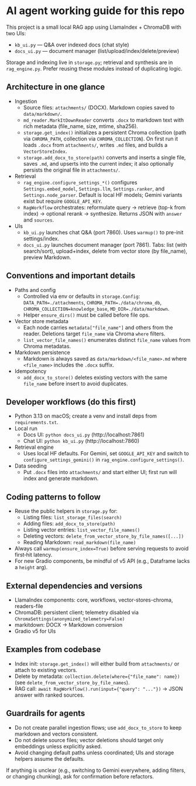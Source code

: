 # AI agent working guide for this repo

This project is a small local RAG app using LlamaIndex + ChromaDB with two UIs:
- `kb_ui.py` — Q&A over indexed docs (chat style)
- `docs_ui.py` — document manager (list/upload/index/delete/preview)

Storage and indexing live in `storage.py`; retrieval and synthesis are in `rag_engine.py`. Prefer reusing these modules instead of duplicating logic.

## Architecture in one glance
- Ingestion
  - Source files: `attachments/` (DOCX). Markdown copies saved to `data/markdown/`.
  - `md_reader.MarkItDownReader` converts `.docx` to markdown text with rich metadata (file_name, size, mtime, sha256).
  - `storage.get_index()` initializes a persistent Chroma collection (path via `CHROMA_PATH`, collection via `CHROMA_COLLECTION`). On first run it loads `.docx` from `attachments/`, writes `.md` files, and builds a `VectorStoreIndex`.
  - `storage.add_docx_to_store(path)` converts and inserts a single file, saves `.md`, and upserts into the current index; it also optionally persists the original file in `attachments/`.
- Retrieval
  - `rag_engine.configure_settings_*()` configures `Settings.embed_model`, `Settings.llm`, `Settings.ranker`, and `Settings.node_parser`. Default is local HF models; Gemini variants exist but require `GOOGLE_API_KEY`.
  - `RagWorkflow` orchestrates: reformulate query → retrieve (top-k from index) → optional rerank → synthesize. Returns JSON with `answer` and `sources`.
- UIs
  - `kb_ui.py` launches chat Q&A (port 7860). Uses `warmup()` to pre-init settings/index.
  - `docs_ui.py` launches document manager (port 7861). Tabs: list (with search/sort), upload+index, delete from vector store (by file_name), preview Markdown.

## Conventions and important details
- Paths and config
  - Controlled via env or defaults in `storage.Config`: `DATA_PATH=./attachments`, `CHROMA_PATH=./data/chroma_db`, `CHROMA_COLLECTION=knowledge_base`, `MD_DIR=./data/markdown`.
  - Helper `ensure_dirs()` must be called before file ops.
- Vector store metadata
  - Each node carries `metadata["file_name"]` and others from the reader. Deletions target `file_name` via Chroma `where` filters.
  - `list_vector_file_names()` enumerates distinct `file_name` values from Chroma metadatas.
- Markdown persistence
  - Markdown is always saved as `data/markdown/<file_name>.md` where `<file_name>` includes the `.docx` suffix.
- Idempotency
  - `add_docx_to_store()` deletes existing vectors with the same `file_name` before insert to avoid duplicates.

## Developer workflows (do this first)
- Python 3.13 on macOS; create a venv and install deps from `requirements.txt`.
- Local run
  - Docs UI: `python docs_ui.py` (http://localhost:7861)
  - Chat UI: `python kb_ui.py` (http://localhost:7860)
- Retrieval engine
  - Uses local HF defaults. For Gemini, set `GOOGLE_API_KEY` and switch to `configure_settings_gemini()` in `rag_engine.configure_settings()`.
- Data seeding
  - Put `.docx` files into `attachments/` and start either UI; first run will index and generate markdown.

## Coding patterns to follow
- Reuse the public helpers in `storage.py` for:
  - Listing files: `list_storage_files(search)`
  - Adding files: `add_docx_to_store(path)`
  - Listing vector entries: `list_vector_file_names()`
  - Deleting vectors: `delete_from_vector_store_by_file_names([...])`
  - Reading Markdown: `read_markdown(file_name)`
- Always call `warmup(ensure_index=True)` before serving requests to avoid first‑hit latency.
- For new Gradio components, be mindful of v5 API (e.g., Dataframe lacks a `height` arg).

## External dependencies and versions
- LlamaIndex components: core, workflows, vector-stores-chroma, readers-file
- ChromaDB: persistent client; telemetry disabled via `ChromaSettings(anonymized_telemetry=False)`
- markitdown: DOCX → Markdown conversion
- Gradio v5 for UIs

## Examples from codebase
- Index init: `storage.get_index()` will either build from `attachments/` or attach to existing vectors.
- Delete by metadata: `collection.delete(where={"file_name": name})` (see `delete_from_vector_store_by_file_names`).
- RAG call: `await RagWorkflow().run(input={"query": "..."})` → JSON answer with ranked sources.

## Guardrails for agents
- Do not create parallel ingestion flows; use `add_docx_to_store` to keep markdown and vectors consistent.
- Do not delete source files; vector deletions should target only embeddings unless explicitly asked.
- Avoid changing default paths unless coordinated; UIs and storage helpers assume the defaults.

If anything is unclear (e.g., switching to Gemini everywhere, adding filters, or changing chunking), ask for confirmation before refactors.
